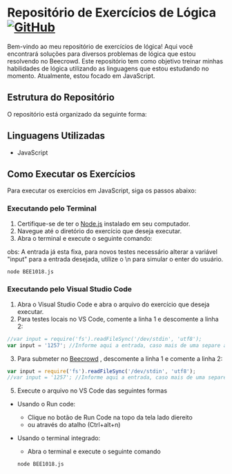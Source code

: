 # Repositório de Exercícios de Lógica [![GitHub](https://img.shields.io/badge/GitHub-pedro--m--lima-blue?style=for-the-badge&logo=github)](https://github.com/pedro-m-lima)

Bem-vindo ao meu repositório de exercícios de lógica! Aqui você encontrará soluções para diversos problemas de lógica que estou resolvendo no Beecrowd. Este repositório tem como objetivo treinar minhas habilidades de lógica utilizando as linguagens que estou estudando no momento. Atualmente, estou focado em JavaScript.

## Estrutura do Repositório

O repositório está organizado da seguinte forma:


## Linguagens Utilizadas

- JavaScript

## Como Executar os Exercícios

Para executar os exercícios em JavaScript, siga os passos abaixo:

### Executando pelo Terminal
1. Certifique-se de ter o [Node.js](https://nodejs.org/) instalado em seu computador.
2. Navegue até o diretório do exercício que deseja executar.
3. Abra o terminal e execute o seguinte comando:

obs: A entrada já esta fixa, para novos testes necessário alterar a variável "input" para a entrada desejada, utilize o \n para simular o enter do usuário.

```bash
node BEE1018.js
```

### Executando pelo Visual Studio Code
1. Abra o Visual Studio Code e abra o arquivo do exercício que deseja executar.
2. Para testes locais no VS Code, comente a linha 1 e descomente a linha 2:
```javascript
//var input = require('fs').readFileSync('/dev/stdin', 'utf8');
var input = '1257'; //Informe aqui a entrada, caso mais de uma separe as entradas com \n
```

3. Para submeter no [Beecrowd](https://judge.beecrowd.com) , descomente a linha 1 e comente a linha 2:
```javascript
var input = require('fs').readFileSync('/dev/stdin', 'utf8');
//var input = '1257'; //Informe aqui a entrada, caso mais de uma separe as entradas com \n
```

5. Execute o arquivo no VS Code das seguintes formas
- Usando o Run code:
  - Clique no botão de Run Code na topo da tela lado diereito
  - ou através do atalho (Ctrl+alt+n)

- Usando o terminal integrado:
  - Abra o terminal e execute o seguinte comando
  ```bash
  node BEE1018.js
  ```



